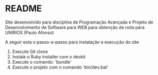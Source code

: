 

# README

Site desenvolvido para disciplina de Programação Avançada e Projeto de Desenvolvimento de Software para WEB para obtenção de nota para UNIRIOS (Paulo Afonso)

A seguir esta o passo-a-passo para instalação e execução do site

1. Execute Git clone
2. Instale o Ruby Installer com o devkit
3. Execute o comando: 'bundle'
4. Execute o projeto com o comando 'bin/dev.bat'
